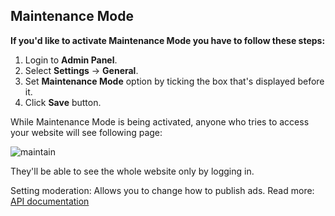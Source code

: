 ## Maintenance Mode

**If you'd like to activate Maintenance Mode you have to follow these steps:**

1.  Login to **Admin Panel**.
2.  Select **Settings** -> **General**.
3.  Set **Maintenance Mode** option by ticking the box that's displayed before it.
4.  Click **Save** button.

While Maintenance Mode is being activated, anyone who tries to access your website will see following page:

![maintain](https://raw.githubusercontent.com/yclas/guides/master/images/Maintain.jpg)

They'll be able to see the whole website only by logging in.

Setting moderation: Allows you to change how to publish ads. Read more: [API documentation](api-documentation.md)
